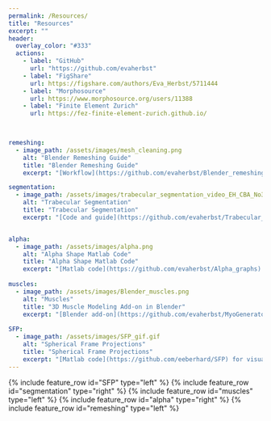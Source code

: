 ```yaml
---
permalink: /Resources/
title: "Resources"
excerpt: ""
header:
  overlay_color: "#333"
  actions:
    - label: "GitHub"
      url: "https://github.com/evaherbst"
    - label: "FigShare"
      url: https://figshare.com/authors/Eva_Herbst/5711444
    - label: "Morphosource"
      url: https://www.morphosource.org/users/11388
    - label: "Finite Element Zurich"
      url: https://fez-finite-element-zurich.github.io/
      


remeshing:
  - image_path: /assets/images/mesh_cleaning.png
    alt: "Blender Remeshing Guide"
    title: "Blender Remeshing Guide"
    excerpt: "[Workflow](https://github.com/evaherbst/Blender_remeshing_guide) for preparing meshes for FEA, 3D printing, or other biomechanical experiments. [Video tutorial here.](https://www.youtube.com/watch?v=XzAUn76NLXM&t=49s&ab_channel=FunkyMUG)"

segmentation:
  - image_path: /assets/images/trabecular_segmentation_video_EH_CBA_No3_20W_cropped.gif
    alt: "Trabecular Segmentation"
    title: "Trabecular Segmentation"
    excerpt: "[Code and guide](https://github.com/evaherbst/Trabecular_Segmentation_Avizo) on how to segment cortical and trabecular bone, using Avizo. Featured on [official Avizo plugin website](https://www.thermofisher.com/software-em-3d-vis/xtra-library/xtras/trabecular-segmentation-workflow-for-murine-tibial-bone). Video tutorial [here](https://youtu.be/cQ9sBu6SpJw)".


alpha:
  - image_path: /assets/images/alpha.png
    alt: "Alpha Shape Matlab Code"
    title: "Alpha Shape Matlab Code"
    excerpt: "[Matlab code](https://github.com/evaherbst/Alpha_graphs) for graphing and exporting alpha shapes from joint range of motion data, along with individual joint poses."
    
muscles:
  - image_path: /assets/images/Blender_muscles.png
    alt: "Muscles"
    title: "3D Muscle Modeling Add-on in Blender"
    excerpt: "[Blender add-on](https://github.com/evaherbst/MyoGenerator) for interactive 3D modeling of muscles"  
    
SFP:
  - image_path: /assets/images/SFP_gif.gif
    alt: "Spherical Frame Projections"
    title: "Spherical Frame Projections"
    excerpt: "[Matlab code](https://github.com/eeberhard/SFP) for visualizing joint range of motion, including interaction of degrees of freedom"
---
```

{% include feature_row id="SFP" type="left" %}
{% include feature_row id="segmentation" type="right" %}
{% include feature_row id="muscles" type="left" %}
{% include feature_row id="alpha" type="right" %}
{% include feature_row id="remeshing" type="left" %}



